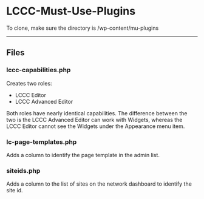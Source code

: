 # LCCC-Must-Use-Plugins

To clone, make sure the directory is /wp-content/mu-plugins

---
## Files

### lccc-capabilities.php
Creates two roles:
* LCCC Editor
* LCCC Advanced Editor

Both roles have nearly identical capabilities.  The difference between the two is the LCCC Advanced Editor can work with Widgets, whereas the LCCC Editor cannot see the Widgets under the Appearance menu item.

### lc-page-templates.php
Adds a column to identify the page template in the admin list.

### siteids.php
Adds a column to the list of sites on the network dashboard to identify the site id.
